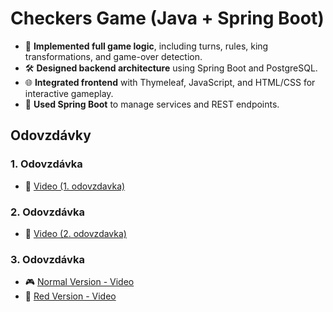 # Checkers Game (Java + Spring Boot)

- 🎯 **Implemented full game logic**, including turns, rules, king transformations, and game-over detection.  
- 🛠 **Designed backend architecture** using Spring Boot and PostgreSQL.  
- 🌐 **Integrated frontend** with Thymeleaf, JavaScript, and HTML/CSS for interactive gameplay.  
- 🚀 **Used Spring Boot** to manage services and REST endpoints.

## Odovzdávky

### 1. Odovzdávka  
- 🎥 [Video (1. odovzdavka)](https://youtu.be/eJYQWYea7iI)

### 2. Odovzdávka  
- 🎥 [Video (2. odovzdavka)](https://youtu.be/ktSWH9NGdss)

### 3. Odovzdávka  
- 🎮 [Normal Version - Video](https://youtu.be/uAGTA8il_Pk) 
- 🔴 [Red Version - Video](https://youtu.be/WkxgD3PwRNs)
